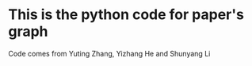 # This is the python code for paper's graph

Code comes from Yuting Zhang, Yizhang He and Shunyang Li

